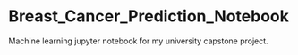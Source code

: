 # Breast_Cancer_Prediction_Notebook
Machine learning jupyter notebook for my university capstone project.
